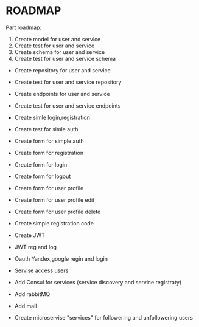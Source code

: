 # ROADMAP

Part roadmap:
1. Create model for user and service
2. Create test for user and service
3. Create schema for user and service
4. Create test for user and service schema
* Create repository for user and service
* Create test for user and service repository
* Create endpoints for user and service
* Create test for user and service endpoints
* Create simle login,registration
* Create test for simle auth
* Create form for simple auth
* Create form for registration
* Create form for login
* Create form for logout
* Create form for user profile
* Create form for user profile edit
* Create form for user profile delete
* Create simple registration code
* Create JWT
* JWT reg and log
* Oauth Yandex,google regin and login
* Servise access users
* Add Consul for services (service discovery and service registraty)
* Add rabbitMQ
* Add mail

* Create microservise "services" for followering and unfollowering users
